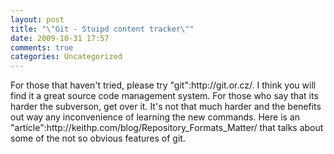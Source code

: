 ```yaml
---
layout: post
title: "\"Git - Stuipd content tracker\""
date: 2009-10-31 17:57
comments: true
categories: Uncategorized
---
```

<p>For those that haven't tried, please try "git":http://git.or.cz/. I think you will find it a great source code management system. For those who say that its harder the subverson, get over it. It's not that much harder and the benefits out way any inconvenience of learning the new commands. Here is an "article":http://keithp.com/blog/Repository_Formats_Matter/ that talks about some of the not so obvious features of git.</p>

